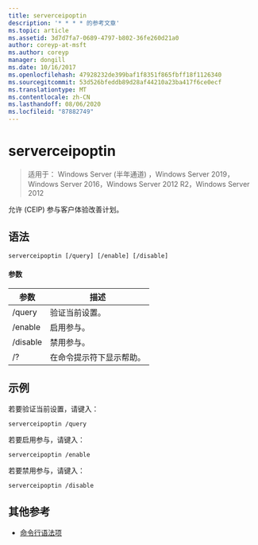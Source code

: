 ```yaml
---
title: serverceipoptin
description: '* * * * 的参考文章'
ms.topic: article
ms.assetid: 3d7d7fa7-0689-4797-b802-36fe260d21a0
author: coreyp-at-msft
ms.author: coreyp
manager: dongill
ms.date: 10/16/2017
ms.openlocfilehash: 47928232de399baf1f8351f865fbff18f1126340
ms.sourcegitcommit: 53d526bfeddb89d28af44210a23ba417f6ce0ecf
ms.translationtype: MT
ms.contentlocale: zh-CN
ms.lasthandoff: 08/06/2020
ms.locfileid: "87882749"
---
```

# <a name="serverceipoptin"></a>serverceipoptin

> 适用于： Windows Server (半年通道) ，Windows Server 2019，Windows Server 2016，Windows Server 2012 R2，Windows Server 2012

允许 (CEIP) 参与客户体验改善计划。
## <a name="syntax"></a>语法
```
serverceipoptin [/query] [/enable] [/disable]
```
#### <a name="parameters"></a>参数
|参数|描述|
|-------|--------|
|/query|验证当前设置。|
|/enable|启用参与。|
|/disable|禁用参与。|
|/?|在命令提示符下显示帮助。|
## <a name="examples"></a>示例
若要验证当前设置，请键入：
```
serverceipoptin /query
```
若要启用参与，请键入：
```
serverceipoptin /enable
```
若要禁用参与，请键入：
```
serverceipoptin /disable
```
## <a name="additional-references"></a>其他参考
- [命令行语法项](command-line-syntax-key.md)

